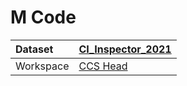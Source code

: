 



# M Code

|Dataset|[CI_Inspector_2021](./../CI_Inspector_2021.md)|
| :--- | :--- |
|Workspace|[CCS Head](../../Workspaces/CCS-Head.md)|
